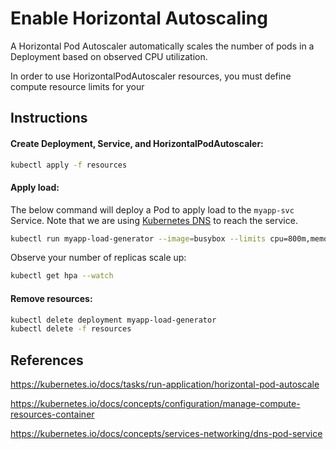 # Enable Horizontal Autoscaling

A Horizontal Pod Autoscaler automatically scales the number of pods in a Deployment based on observed CPU utilization.

In order to use HorizontalPodAutoscaler resources, you must define compute resource limits for your 

## Instructions

#### Create Deployment, Service, and HorizontalPodAutoscaler:

```bash
kubectl apply -f resources
```

#### Apply load:

The below command will deploy a Pod to apply load to the `myapp-svc` Service. Note that we are using [Kubernetes DNS](https://kubernetes.io/docs/concepts/services-networking/dns-pod-service/) to reach the service.
```bash
kubectl run myapp-load-generator --image=busybox --limits cpu=800m,memory=128Mi --command -- sh -c "while true; do wget -q -O- http://myapp-svc.default.svc.cluster.local; done"
```

Observe your number of replicas scale up:
```bash
kubectl get hpa --watch
```

#### Remove resources:
```bash
kubectl delete deployment myapp-load-generator
kubectl delete -f resources
```

## References

https://kubernetes.io/docs/tasks/run-application/horizontal-pod-autoscale

https://kubernetes.io/docs/concepts/configuration/manage-compute-resources-container

https://kubernetes.io/docs/concepts/services-networking/dns-pod-service
